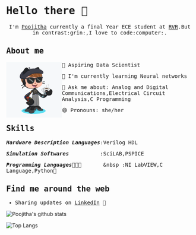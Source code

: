 <samp>
  
# Hello there :wave:

<p align="center">
  <samp>
    I'm <a href="https://www.linkedin.com/in/poojithachandra/">Poojitha</a> currently a final Year ECE student at <a href="http://www.rvrjcce.ac.in/">RVR</a>.But in contrast:grin:,I love to code:computer:. 
  </samp>
</p>

## About me

<img src="https://github.com/Poojitha-Chandra/Poojitha-Chandra/blob/master/octocat.png" align="left" width="150" height="150">
  
🔭 Aspiring Data Scientist

🌱 I'm currently learning Neural networks

💬 Ask me about: Analog and Digital Communications,Electrical Circuit Analysis,C Programming

😄 Pronouns: she/her

## Skills

***Hardware Description Languages***:Verilog HDL

***Simulation Softwares***&nbsp;&nbsp;&nbsp;&nbsp;&nbsp;&nbsp;&nbsp;&nbsp;&nbsp;&nbsp;:SciLAB,PSPICE

***Programming Languages***👩🏾‍💻&nbsp;&nbsp;&nbsp;&nbsp;&nbsp;&nbsp;&nbsp;&nbsp       :NI LabVIEW,C Language,Python:snake:


## Find me around the web

- Sharing updates on <a href="https://www.linkedin.com/in/poojithachandra/">LinkedIn</a> 💼
</samp>





![Poojitha's github stats](https://github-readme-stats.vercel.app/api?username=Poojitha-Chandra&show_icons=true&theme=radical)

![Top Langs](https://github-readme-stats.vercel.app/api/top-langs/?username=Poojitha-Chandra)
